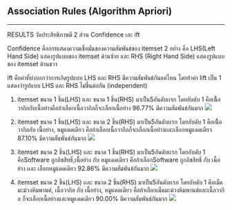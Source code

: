 ## Association Rules (Algorithm Apriori)
__________________________________________________________
RESULTS
วัดประสิทธิภาพมี 2 ส่วน Confidence เละ ift 

Confidence คือการแสดงความเชื่อมั่นของความสัมพันธ์ของ itemset 2 อย่าง
คือ LHS(Left Hand Side) แสดงรูปแบบของ itemset ด้านซ้าย
และ RHS (Right Hand Side) แสดงรูปแบบของ itemset ด้านขวา

ift คือค่าที่บ่งบอกว่าการเกิดรูปแบบ LHS และ RHS มีความสัมพันธ์กันแค่ไหน
โดยถ้าค่า lift เป็น 1 แสดงว่ารูปแบบ LHS และ RHS ไม่ขึ้นต่อกัน (independent)

1. itemset ขนาด 1 ชิ้น(LHS) เเละ ขนาด 1 ชิ้น(RHS)
มาเป็น5อันดับเเรก โดยอับดับ 1 คือเนื่้อวากิลกับเนื้อย่างคือถ้าเลือกเนื้อวากิลก็จะเลือกเนื้อย่าง 96.77% มีความสัมพันธ์กันมาก
![](https://github.com/chetninphat/BADS7105-CRM-Analytics-and-Intelligence/blob/main/Homework%2007/size1-1.png)

2. itemset ขนาด 1 ชิ้น(LHS) เเละ ขนาด 2 ชิ้น(RHS)
มาเป็น5อันดับเเรก โดยอับดับ 1 คือเนื่้อวากิลกับ เนื้อย่าง, หมูแดดเดียว คือถ้าเลือกเนื้อวากิลก็จะเลือกเนื้อย่างเเละเลือกหมูแดดเดียว 87.10% มีความสัมพันธ์กันมาก
![](https://github.com/chetninphat/BADS7105-CRM-Analytics-and-Intelligence/blob/main/Homework%2007/size1-2.png)

2. itemset ขนาด 2 ชิ้น(LHS) เเละ ขนาด 1 ชิ้น(RHS)
มาเป็น5อันดับเเรก โดยอับดับ 1 คือSoftware ถูกลิขสิทธิ์,เนื้อย่าง กับ หมูแดดเดียว คือถ้าเลือกSoftware ถูกลิขสิทธิ์ กับ เนื้อย่าง เเละ เลือกหมูแดดเดียว 92.86%  มีความสัมพันธ์กันมาก
![](https://github.com/chetninphat/BADS7105-CRM-Analytics-and-Intelligence/blob/main/Homework%2007/size2-1.png)

2. itemset ขนาด 2 ชิ้น(LHS) เเละ ขนาด 2 ชิ้น(RHS)
มาเป็น5อันดับเเรก โดยอับดับ 1 คือเม็ดมะม่วงหิมพานต์, เนื้อวากิล กับ เนื้อย่าง, หมูแดดเดียว คือถ้าเลือกเม็ดมะม่วงหิมพานต์เเละเนื้อวากิล ก็จะเลือกเนื้อย่างและหมูแดดเดียว 90.00%  มีความสัมพันธ์กันมาก
![](https://github.com/chetninphat/BADS7105-CRM-Analytics-and-Intelligence/blob/main/Homework%2007/size2-2.png)
